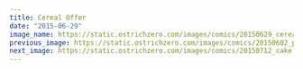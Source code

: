 ```yaml
---
title: Cereal Offer
date: "2015-06-29"
image_name: https://static.ostrichzero.com/images/comics/20150629_cerealoffer.png
previous_image: https://static.ostrichzero.com/images/comics/20150602_pizza.png
next_image: https://static.ostrichzero.com/images/comics/20150712_cake.png
---
```


